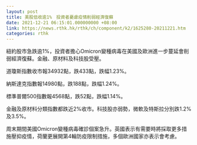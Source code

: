 ```yaml
---
layout: post
title: 美股低收逾1%　投資者憂慮疫情削弱經濟復蘇
date: 2021-12-21 06:15:01.000000000 +08:00
link: https://news.rthk.hk/rthk/ch/component/k2/1625280-20211221.htm
categories: rthk
---
```


紐約股市急跌逾1%，投資者擔心Omicron變種病毒在美國及歐洲進一步蔓延會削弱經濟復蘇。金融、原材料及科技股受壓。

道瓊斯指數收市報34932點，跌433點，跌幅1.23%。

納斯達克指數報14980點，跌188點，跌幅1.24%。

標準普爾500指數報4568點，跌52點，跌幅1.14%。

金融及原材料分類指數都跌近2%收市。科技股亦弱勢，微軟及特斯拉分別跌1.2%及3.5%。

周末期間美國Omicron變種病毒確診個案急升。英國表示有需要時將採取更多措施壓抑疫情，荷蘭更展開第4輪防疫限制措施，多個歐洲國家亦表示會考慮。
